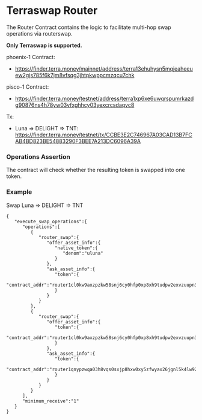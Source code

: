 # Terraswap Router <!-- omit in toc -->

The Router Contract contains the logic to facilitate multi-hop swap operations via routerswap.

**Only Terraswap is supported.**

phoenix-1 Contract:
- https://finder.terra.money/mainnet/address/terra13ehuhysn5mqjeaheeuew2gjs785f6k7jm8vfsqg3jhtpkwppcmzqcu7chk

pisco-1 Contract: 
- https://finder.terra.money/testnet/address/terra1xp6xe6uwqrspumrkazdg90876ns4h78yw03vfxghhcy03yexcrcsdaqvc8

Tx: 
- Luna => DELIGHT => TNT: https://finder.terra.money/testnet/tx/CCBE3E2C746967A03CAD13B7FCAB4BD823BE54883290F3BEE7A213DC6096A39A

### Operations Assertion
The contract will check whether the resulting token is swapped into one token.

### Example

Swap Luna => DELIGHT => TNT
```
{
   "execute_swap_operations":{
      "operations":[
         {
            "router_swap":{
               "offer_asset_info":{
                  "native_token":{
                     "denom":"uluna"
                  }
               },
               "ask_asset_info":{
                  "token":{
                     "contract_addr":"router1cl0kw9axzpzkw58snj6cy0hfp0xp8xh9tudpw2exvzuupn3fafwqqhjc24"
                  }
               }
            }
         },
         {
            "router_swap":{
               "offer_asset_info":{
                  "token":{
                     "contract_addr":"router1cl0kw9axzpzkw58snj6cy0hfp0xp8xh9tudpw2exvzuupn3fafwqqhjc24"
                  }
               },
               "ask_asset_info":{
                  "token":{
                     "contract_addr":"router1qnypzwqa03h8vqs0sxjp8hxw0xy5zfwyax26jgnl5k4lw92tjw0scdkrzm"
                  }
               }
            }
         }
      ],
      "minimum_receive":"1"
   }
}
```